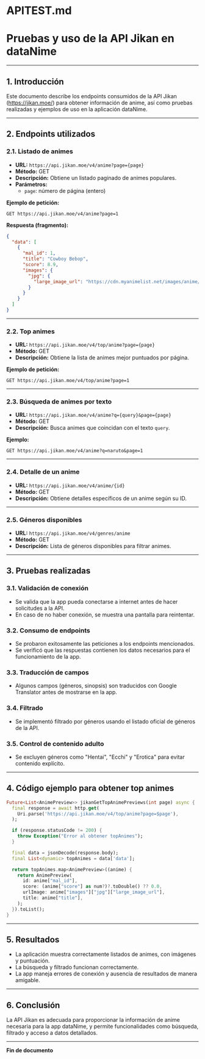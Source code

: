 # APITEST.md

# Pruebas y uso de la API Jikan en dataNime

---

## 1. Introducción

Este documento describe los endpoints consumidos de la API Jikan (https://jikan.moe/) para obtener información de anime, así como pruebas realizadas y ejemplos de uso en la aplicación dataNime.

---

## 2. Endpoints utilizados

### 2.1. Listado de animes

- **URL:** `https://api.jikan.moe/v4/anime?page={page}`
- **Método:** GET
- **Descripción:** Obtiene un listado paginado de animes populares.
- **Parámetros:**
  - `page`: número de página (entero)

**Ejemplo de petición:**

```http
GET https://api.jikan.moe/v4/anime?page=1
```

**Respuesta (fragmento):**

```json
{
  "data": [
    {
      "mal_id": 1,
      "title": "Cowboy Bebop",
      "score": 8.9,
      "images": {
        "jpg": {
          "large_image_url": "https://cdn.myanimelist.net/images/anime/4/19644.jpg"
        }
      }
    }
  ]
}
```

---

### 2.2. Top animes

- **URL:** `https://api.jikan.moe/v4/top/anime?page={page}`
- **Método:** GET
- **Descripción:** Obtiene la lista de animes mejor puntuados por página.

**Ejemplo de petición:**

```http
GET https://api.jikan.moe/v4/top/anime?page=1
```

---

### 2.3. Búsqueda de animes por texto

- **URL:** `https://api.jikan.moe/v4/anime?q={query}&page={page}`
- **Método:** GET
- **Descripción:** Busca animes que coincidan con el texto `query`.

**Ejemplo:**

```http
GET https://api.jikan.moe/v4/anime?q=naruto&page=1
```

---

### 2.4. Detalle de un anime

- **URL:** `https://api.jikan.moe/v4/anime/{id}`
- **Método:** GET
- **Descripción:** Obtiene detalles específicos de un anime según su ID.

---

### 2.5. Géneros disponibles

- **URL:** `https://api.jikan.moe/v4/genres/anime`
- **Método:** GET
- **Descripción:** Lista de géneros disponibles para filtrar animes.

---

## 3. Pruebas realizadas

### 3.1. Validación de conexión

- Se valida que la app pueda conectarse a internet antes de hacer solicitudes a la API.
- En caso de no haber conexión, se muestra una pantalla para reintentar.

### 3.2. Consumo de endpoints

- Se probaron exitosamente las peticiones a los endpoints mencionados.
- Se verificó que las respuestas contienen los datos necesarios para el funcionamiento de la app.

### 3.3. Traducción de campos

- Algunos campos (géneros, sinopsis) son traducidos con Google Translator antes de mostrarse en la app.

### 3.4. Filtrado

- Se implementó filtrado por géneros usando el listado oficial de géneros de la API.

### 3.5. Control de contenido adulto

- Se excluyen géneros como "Hentai", "Ecchi" y "Erotica" para evitar contenido explícito.

---

## 4. Código ejemplo para obtener top animes

```dart
Future<List<AnimePreview>> jikanGetTopAnimePreviews(int page) async {
  final response = await http.get(
    Uri.parse('https://api.jikan.moe/v4/top/anime?page=$page'),
  );

  if (response.statusCode != 200) {
    throw Exception("Error al obtener topAnimes");
  }

  final data = jsonDecode(response.body);
  final List<dynamic> topAnimes = data['data'];

  return topAnimes.map<AnimePreview>((anime) {
    return AnimePreview(
      id: anime["mal_id"],
      score: (anime["score"] as num?)?.toDouble() ?? 0.0,
      urlImage: anime["images"]["jpg"]["large_image_url"],
      title: anime["title"],
    );
  }).toList();
}
```

---

## 5. Resultados

- La aplicación muestra correctamente listados de animes, con imágenes y puntuación.
- La búsqueda y filtrado funcionan correctamente.
- La app maneja errores de conexión y ausencia de resultados de manera amigable.

---

## 6. Conclusión

La API Jikan es adecuada para proporcionar la información de anime necesaria para la app dataNime, y permite funcionalidades como búsqueda, filtrado y acceso a datos detallados.

---

**Fin de documento**
